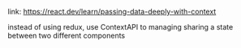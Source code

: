 link:
https://react.dev/learn/passing-data-deeply-with-context

instead of using redux, use ContextAPI to managing sharing a state between two different components
